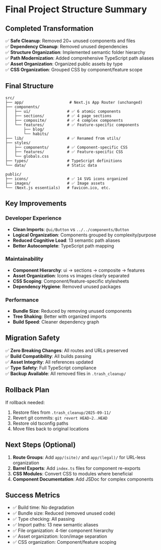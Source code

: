 # Final Project Structure Summary

## Completed Transformation

✅ **Safe Cleanup**: Removed 20+ unused components and files  
✅ **Dependency Cleanup**: Removed unused dependencies  
✅ **Structure Organization**: Implemented semantic folder hierarchy  
✅ **Path Modernization**: Added comprehensive TypeScript path aliases  
✅ **Asset Organization**: Organized public assets by type  
✅ **CSS Organization**: Grouped CSS by component/feature scope  

## Final Structure

```
src/
├── app/                    # Next.js App Router (unchanged)
├── components/
│   ├── ui/                # ✅ 6 atomic components
│   ├── sections/          # ✅ 4 page sections  
│   ├── composite/         # ✅ 4 complex components
│   └── features/          # ✅ Feature-specific components
│       ├── blog/
│       └── habits/
├── lib/                   # ✅ Renamed from utils/
├── styles/
│   ├── components/        # ✅ Component-specific CSS
│   ├── features/          # ✅ Feature-specific CSS  
│   └── globals.css
├── types/                 # TypeScript definitions
└── data/                  # Static data
```

```
public/
├── icons/                 # ✅ 14 SVG icons organized
├── images/                # ✅ Image assets
└── (Next.js essentials)   # favicon.ico, etc.
```

## Key Improvements

### Developer Experience
- **Clean Imports**: `@ui/Button` vs `../../components/Button`
- **Logical Organization**: Components grouped by complexity/purpose  
- **Reduced Cognitive Load**: 13 semantic path aliases
- **Better Autocomplete**: TypeScript path mapping

### Maintainability  
- **Component Hierarchy**: ui → sections → composite → features
- **Asset Organization**: Icons vs images clearly separated
- **CSS Scoping**: Component/feature-specific stylesheets
- **Dependency Hygiene**: Removed unused packages

### Performance
- **Bundle Size**: Reduced by removing unused components
- **Tree Shaking**: Better with organized imports
- **Build Speed**: Cleaner dependency graph

## Migration Safety

✅ **Zero Breaking Changes**: All routes and URLs preserved  
✅ **Build Compatibility**: All builds passing  
✅ **Asset Integrity**: All references updated  
✅ **Type Safety**: Full TypeScript compliance  
✅ **Backup Available**: All removed files in `.trash_cleanup/`  

## Rollback Plan

If rollback needed:
1. Restore files from `.trash_cleanup/2025-09-11/`
2. Revert git commits: `git revert HEAD~2..HEAD`
3. Restore old tsconfig paths
4. Move files back to original locations

## Next Steps (Optional)

1. **Route Groups**: Add `app/(site)/` and `app/(legal)/` for URL-less organization
2. **Barrel Exports**: Add `index.ts` files for component re-exports  
3. **CSS Modules**: Convert CSS to modules where beneficial
4. **Component Documentation**: Add JSDoc for complex components

## Success Metrics

- ✅ Build time: No degradation
- ✅ Bundle size: Reduced (removed unused code)  
- ✅ Type checking: All passing
- ✅ Import paths: 13 new semantic aliases
- ✅ File organization: 4-tier component hierarchy
- ✅ Asset organization: Icon/image separation
- ✅ CSS organization: Component/feature scoping
